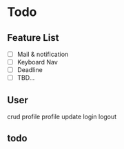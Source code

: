 # Todo

## Feature List
 - [ ] Mail & notification
 - [ ] Keyboard Nav
 - [ ] Deadline
 - [ ] TBD...

## User
 crud
 profile
 profile update
 login logout

## todo

